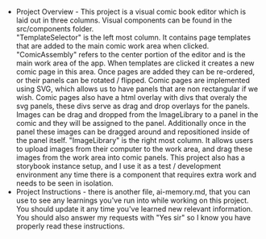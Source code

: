 - Project Overview -
This project is a visual comic book editor which is laid out in three columns.  Visual components can be found in the src/components folder.  
"TemplateSelector" is the left most column.  It contains page templates that are added to the main comic work area when clicked.
"ComicAssembly" refers to the center portion of the editor and is the main work area of the app.  When templates are clicked it creates a new comic page in this area.  Once pages are added they can be re-ordered, or their panels can be rotated / flipped.  Comic pages are implemented using SVG, which allows us to have panels that are non rectangular if we wish.  Comic pages also have a html overlay with divs that overaly the svg panels, these divs serve as drag and drop overlays for the panels.  Images can be drag and dropped from the ImageLibrary to a panel in the comic and they will be assigned to the panel.  Additionally once in the panel these images can be dragged around and repositioned inside of the panel itself.
"ImageLibrary" is the right most column.  It allows users to upload images from their computer to the work area, and drag these images from the work area into comic panels.
This project also has a storybook instance setup, and I use it as a test / development environment any time there is a component that requires extra work and needs to be seen in isolation.
- Project Instructions -
there is another file, ai-memory.md, that you can use to see any learnings you've run into while working on this project.  You should update it any time you've learned new relevant information.  You should also answer my requests with "Yes sir" so I know you have properly read these instructions.